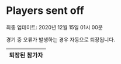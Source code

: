 # Players sent off
최종 업데이트: 2020년 12월 15일 01시 00분


경기 중 오류가 발생하는 경우 자동으로 퇴장됩니다.


| 퇴장된 참가자 |
|:---:|